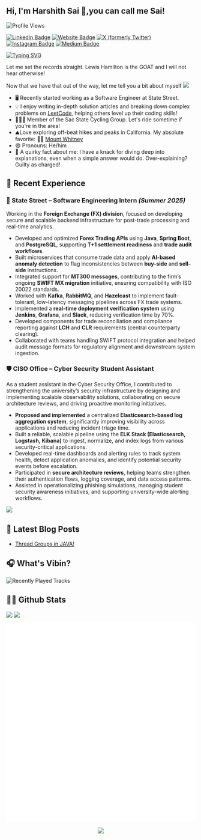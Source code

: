 ## Hi, I'm Harshith Sai 👋,you can call me Sai!
![Profile Views](https://komarev.com/ghpvc/?username=harshithsaiv)

[![Linkedin Badge](https://img.shields.io/badge/-LinkedIn-0e76a8?style=flat-square&logo=Linkedin&logoColor=white)](https://www.linkedin.com/in/harshith-sai-v/)
[![Website Badge](https://img.shields.io/badge/Website-3b5998?style=flat-square&logo=google-chrome&logoColor=white)](https://harshithsaiv.github.io/portfolio/)
[![X (formerly Twitter)](https://img.shields.io/badge/-Twitter-00acee?style=flat-square&logo=Twitter&logoColor=white)](https://x.com/harveer_sai)
[![Instagram Badge](https://img.shields.io/badge/-Instagram-e4405f?style=flat-square&logo=Instagram&logoColor=white)](https://instagram.com/harshith2306/)
[![Medium Badge](https://img.shields.io/badge/Medium-12100E?style=flat-square&logo=Medium&logoColor=white)](https://medium.com/@harshithsai94)

[![Typing SVG](https://readme-typing-svg.herokuapp.com?font=comfortaa&color=%23F77B93&size=25&height=40&lines=Nice+to+e-meet+you!;I'm+a+Graduate+Student;Tech+,+Travel+and+Biking;and+a+homemade+chef%3F)](https://git.io/typing-svg)

Let me set the records straight. Lewis Hamilton is the GOAT and I will not hear otherwise! 

Now that we have that out of the way, let me tell you a bit about myself <img src="https://emojis.slackmojis.com/emojis/images/1520808873/3643/cool-doge.gif?1520808873" width="20" />

* 🖥️ Recently started working as a Software Engineer at State Street.
* 💡 I enjoy writing in-depth solution articles and breaking down complex problems on [LeetCode](https://www.leetcode.com), helping others level up their coding skills!
* 🚵🏻‍♂️ Member of the Sac State Cycling Group. Let's ride sometime if you're in the area!
* ⛰️Love exploring off-beat hikes and peaks in California. My absolute favorite:  🥁🥁 <a href="[https://www.nps.gov/seki/planyourvisit/whitney.htm](https://www.nps.gov/seki/planyourvisit/whitney.htm)">Mount Whitney</a>
* 😄 Pronouns: He/him
* 🧐 A quirky fact about me: I have a knack for diving deep into explanations, even when a simple answer would do. Over-explaining? Guilty as charged!

## 💼 Recent Experience
### 🏦 State Street – Software Engineering Intern *(Summer 2025)*  
Working in the **Foreign Exchange (FX) division**, focused on developing secure and scalable backend infrastructure for post-trade processing and real-time analytics.

- Developed and optimized **Forex Trading APIs** using **Java**, **Spring Boot**, and **PostgreSQL**, supporting **T+1 settlement readiness** and **trade audit workflows**.
- Built microservices that consume trade data and apply **AI-based anomaly detection** to flag inconsistencies between **buy-side** and **sell-side** instructions.
- Integrated support for **MT300 messages**, contributing to the firm’s ongoing **SWIFT MX migration** initiative, ensuring compatibility with ISO 20022 standards.
- Worked with **Kafka**, **RabbitMQ**, and **Hazelcast** to implement fault-tolerant, low-latency messaging pipelines across FX trade systems.
- Implemented a **real-time deployment verification system** using **Jenkins**, **Grafana**, and **Slack**, reducing verification time by 70%.
- Developed components for trade reconciliation and compliance reporting against **LCH** and **CLR** requirements (central counterparty clearing).
- Collaborated with teams handling SWIFT protocol integration and helped audit message formats for regulatory alignment and downstream system ingestion.

### 🛡️ CISO Office – Cyber Security Student Assistant

As a student assistant in the Cyber Security Office, I contributed to strengthening the university’s security infrastructure by designing and implementing scalable observability solutions, collaborating on secure architecture reviews, and driving proactive monitoring initiatives.

- **Proposed and implemented** a centralized **Elasticsearch-based log aggregation system**, significantly improving visibility across applications and reducing incident triage time.
- Built a reliable, scalable pipeline using the **ELK Stack (Elasticsearch, Logstash, Kibana)** to ingest, normalize, and index logs from various security-critical applications.
- Developed real-time dashboards and alerting rules to track system health, detect application anomalies, and identify potential security events before escalation.
- Participated in **secure architecture reviews**, helping teams strengthen their authentication flows, logging coverage, and data access patterns.
- Assisted in operationalizing phishing simulations, managing student security awareness initiatives, and supporting university-wide alerting workflows.
<p align="left">
  <img src="https://quotes-github-readme.vercel.app/api?type=horizontal&theme=light)](https://github.com/piyushsuthar/github-readme-quotes" />
</p>

## 🚀 Latest Blog Posts

<!-- BLOG-POST-LIST:START -->
- [Thread Groups in JAVA!](https://medium.com/@harshithsai94/thread-group-in-java-46af36eb99ca)
<!-- BLOG-POST-LIST:END -->

## 🎧 What's Vibin?
![Recently Played Tracks](https://github-profile-apple-music.web.app/api/v1/users/i0dXT9GEpzGZAzfRwGjT/recent/played/tracks?template=template_1_1)

## 👨‍💻 Github Stats

<img align="center" src="https://github-readme-stats.vercel.app/api?username=harshithsaiv&show_icons=true&theme=dracula" />

<img align="center" src="https://github-readme-stats.vercel.app/api/top-langs/?username=harshithsaiv&layout=compact" />

![Metrics](https://github.com/harshithsaiv/harshithsaiv/blob/main/github-metrics.svg)

<p align="center">
  <img src="https://capsule-render.vercel.app/api?type=waving&color=gradient&height=110&section=footer&animation=twinkling"/>
</p>



